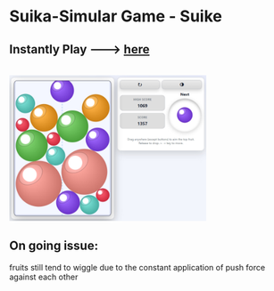 # Suika-Simular Game - Suike

## Instantly Play ---> <a href="https://phuahjinwei.github.io/Suika-Simulator/src/suikeGame.html">here</a>
<br/>
<img src="src/img/readme_demoPic.jpg" alt="demoPic" width="70%">
<br/>

## On going issue:

fruits still tend to wiggle due to the constant application of push force against each other
